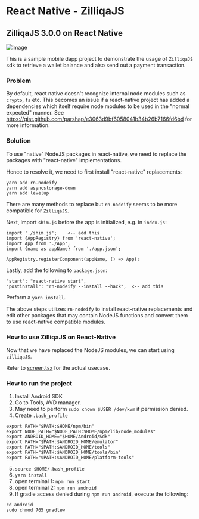 # React Native - ZilliqaJS

## ZilliqaJS 3.0.0 on React Native

![image](https://user-images.githubusercontent.com/6906654/127317857-38f19260-ec5e-4f7c-81b5-8a154afde082.png)

This is a sample mobile dapp project to demonstrate the usage of `ZilliqaJS` sdk to retrieve a wallet balance and also send out a payment transaction.

### Problem
By default, react native doesn't recognize internal node modules such as `crypto`, `fs` etc. This becomes an issue if a react-native project has added a dependencies which itself require node modules to be used in the "normal expected" manner. See https://gist.github.com/parshap/e3063d9bf6058041b34b26b7166fd6bd for more information.

### Solution
To use "native" NodeJS packages in react-native, we need to replace the packages with "react-native" implementations.


Hence to resolve it, we need to first install "react-native" replacements:
```
yarn add rn-nodeify
yarn add asyncstorage-down
yarn add levelup
```
There are many methods to replace but `rn-nodeify` seems to be more compatible for `ZilliqaJS`.

Next, import `shim.js`  before the app is initialized, e.g. in `index.js`:
```
import './shim.js';    <-- add this
import {AppRegistry} from 'react-native';
import App from './App';
import {name as appName} from './app.json';

AppRegistry.registerComponent(appName, () => App);
```

Lastly, add the following to `package.json`:
```
"start": "react-native start",
"postinstall": "rn-nodeify --install --hack",  <-- add this
```

Perform a `yarn install`.

The above steps utilizes `rn-nodeify` to install react-native replacements and edit other packages that may contain NodeJS functions and convert them to use react-native compatible modules.

### How to use ZilliqaJS on React-Native
Now that we have replaced the NodeJS modules, we can start using `zilliqaJS`.

Refer to [screen.tsx](src/components/screen.tsx) for the actual usecase.

### How to run the project
1. Install Android SDK
2. Go to Tools, AVD manager.
3. May need to perform `sudo chown $USER /dev/kvm` if permission denied.
4. Create `.bash_profile`
```
export PATH="$PATH:$HOME/npm/bin"
export NODE_PATH="$NODE_PATH:$HOME/npm/lib/node_modules"
export ANDROID_HOME="$HOME/Android/Sdk"
export PATH="$PATH:$ANDROID_HOME/emulator"
export PATH="$PATH:$ANDROID_HOME/tools"
export PATH="$PATH:$ANDROID_HOME/tools/bin"
export PATH="$PATH:$ANDROID_HOME/platform-tools"
```
5. `source $HOME/.bash_profile`
6. `yarn install`
7. open terminal 1: `npm run start`
8. open terminal 2: `npm run android`
9. If gradle access denied during `npm run android`, execute the following:
```
cd android
sudo chmod 765 gradlew
```
